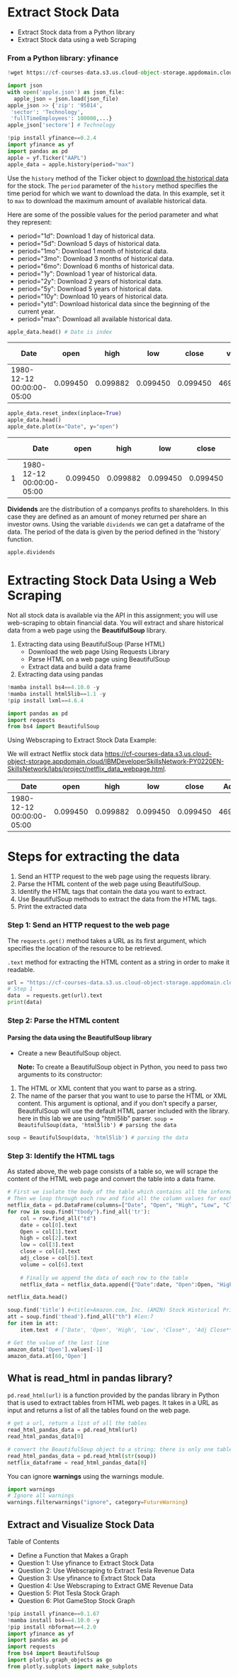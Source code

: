 # Extract Stock Data

- Extract Stock data from a Python library
- Extract Stock data using a web Scraping

### From a Python library: yfinance

```python
!wget https://cf-courses-data.s3.us.cloud-object-storage.appdomain.cloud/IBMDeveloperSkillsNetwork-PY0220EN-SkillsNetwork/data/apple.json # download file

import json
with open('apple.json') as json_file:
  apple_json = json.load(json_file)
apple_json >> {'zip': '95014',
 'sector': 'Technology',
 'fullTimeEmployees': 100000,...}
apple_json['sectore'] # Technology

!pip install yfinance==0.2.4
import yfinance as yf
import pandas as pd
apple = yf.Ticker("AAPL")
apple_data = apple.history(period="max")
```

Use the `history` method of the Ticker object to <u>download the historical data</u> for the stock. The `period` parameter of the `history` method specifies the time period for which we want to download the data. In this example, set it to `max` to download the maximum amount of available historical data.

Here are some of the possible values for the period parameter and what they represent:

- period="1d": Download 1 day of historical data.
- period="5d": Download 5 days of historical data.
- period="1mo": Download 1 month of historical data.
- period="3mo": Download 3 months of historical data.
- period="6mo": Download 6 months of historical data.
- period="1y": Download 1 year of historical data.
- period="2y": Download 2 years of historical data.
- period="5y": Download 5 years of historical data.
- period="10y": Download 10 years of historical data.
- period="ytd": Download historical data since the beginning of the current year.
- period="max": Download all available historical data.

```python
apple_data.head() # Date is index
```

| Date                      | open     | high     | low      | close    | volume    | dividends | stock splits |
| ------------------------- | -------- | -------- | -------- | -------- | --------- | --------- | ------------ |
| 1980-12-12 00:00:00-05:00 | 0.099450 | 0.099882 | 0.099450 | 0.099450 | 469033600 | 0.0       | 0.0          |

```python
apple_data.reset_index(inplace=True)
apple_data.head()
apple_date.plot(x="Date", y="open")
```

|      | Date                      | open     | high     | low      | close    | volume    | dividends | stock splits |
| ---- | ------------------------- | -------- | -------- | -------- | -------- | --------- | --------- | ------------ |
| 1    | 1980-12-12 00:00:00-05:00 | 0.099450 | 0.099882 | 0.099450 | 0.099450 | 469033600 | 0.0       | 0.0          |

**Dividends** are the distribution of a companys profits to shareholders. In this case they are defined as an amount of money returned per share an investor owns. Using the variable `dividends` we can get a dataframe of the data. The period of the data is given by the period defined in the 'history` function.

```
apple.dividends
```

# Extracting Stock Data Using a Web Scraping

Not all stock data is available via the API in this assignment; you will use web-scraping to obtain financial data. 
You will extract and share historical data from a web page using the **BeautifulSoup** library.

1. Extracting data using BeautifulSoup (Parse HTML)
   - Download the web page Using Requests Library 
   - Parse HTML on a web page using BeautifulSoup 
   - Extract data and build a data frame 
2. Extracting data using pandas

```python
!mamba install bs4==4.10.0 -y
!mamba install html5lib==1.1 -y 
!pip install lxml==4.6.4

import pandas as pd
import requests
from bs4 import BeautifulSoup
```

Using Webscraping to Extract Stock Data Example:

We will extract Netflix stock data https://cf-courses-data.s3.us.cloud-object-storage.appdomain.cloud/IBMDeveloperSkillsNetwork-PY0220EN-SkillsNetwork/labs/project/netflix_data_webpage.html.

| Date                      | open     | high     | low      | close    | Adj close | Volume |
| ------------------------- | -------- | -------- | -------- | -------- | --------- | ------ |
| 1980-12-12 00:00:00-05:00 | 0.099450 | 0.099882 | 0.099450 | 0.099450 | 469033600 | 0.0    |

# Steps for extracting the data

1. Send an HTTP request to the web page using the requests library.
2. Parse the HTML content of the web page using BeautifulSoup.
3. Identify the HTML tags that contain the data you want to extract.
4. Use BeautifulSoup methods to extract the data from the HTML tags.
5. Print the extracted data

### Step 1: Send an HTTP request to the web page

The `requests.get()` method takes a URL as its first argument, which specifies the location of the resource to be retrieved. 

 `.text` method for extracting the HTML content as a string in order to make it readable.

```python
url = "https://cf-courses-data.s3.us.cloud-object-storage.appdomain.cloud/IBMDeveloperSkillsNetwork-PY0220EN-SkillsNetwork/labs/project/netflix_data_webpage.html"
# Step 1
data  = requests.get(url).text
print(data)
```

### Step 2: Parse the HTML content

#### Parsing the data using the BeautifulSoup library

- Create a new BeautifulSoup object.

  **Note:** To create a BeautifulSoup object in Python, you need to pass two arguments to its constructor:

1. The HTML or XML content that you want to parse as a string.
2. The name of the parser that you want to use to parse the HTML or XML content. This argument is optional, and if you don't specify a parser, BeautifulSoup will use the default HTML parser included with the library. here in this lab we are using "html5lib" parser. `soup = BeautifulSoup(data, 'html5lib') # parsing the data`

```python
soup = BeautifulSoup(data, 'html5lib') # parsing the data
```



### Step 3: Identify the HTML tags

As stated above, the web page consists of a table so, we will scrape the content of the HTML web page and convert the table into a data frame.

```python
# First we isolate the body of the table which contains all the information
# Then we loop through each row and find all the column values for each row
netflix_data = pd.DataFrame(columns=["Date", "Open", "High", "Low", "Close", "Volume"])
for row in soup.find("tbody").find_all('tr'):
    col = row.find_all("td")
    date = col[0].text
    Open = col[1].text
    high = col[2].text
    low = col[3].text
    close = col[4].text
    adj_close = col[5].text
    volume = col[6].text
    
    # Finally we append the data of each row to the table
    netflix_data = netflix_data.append({"Date":date, "Open":Open, "High":high, "Low":low, "Close":close, "Adj Close":adj_close, "Volume":volume}, ignore_index=True)  

netflix_data.head()
```

```python
soup.find('title') #<title>Amazon.com, Inc. (AMZN) Stock Historical Prices &amp; Data - Yahoo Finance</title>
att = soup.find('thead').find_all("th") #len:7
for item in att:
    item.text  # ['Date', 'Open', 'High', 'Low', 'Close*', 'Adj Close**', 'Volume']

# Get the value of the last line
amazon_data['Open'].values[-1]
amazon_data.at[60,'Open']
```



## What is read_html in pandas library?

`pd.read_html(url)` is a function provided by the pandas library in Python that is used to extract tables from HTML web pages. It takes in a URL as input and returns a list of all the tables found on the web page.

```python
# get a url, return a list of all the tables
read_html_pandas_data = pd.read_html(url)
read_html_pandas_data[0]

# convert the BeautifulSoup object to a string; there is only one table on the page
read_html_pandas_data = pd.read_html(str(soup))
netflix_dataframe = read_html_pandas_data[0]
```



You can ignore **warnings** using the warnings module.

```python
import warnings
# Ignore all warnings
warnings.filterwarnings("ignore", category=FutureWarning)
```

## Extract and Visualize Stock Data

Table of Contents

- Define a Function that Makes a Graph
- Question 1: Use yfinance to Extract Stock Data
- Question 2: Use Webscraping to Extract Tesla Revenue Data
- Question 3: Use yfinance to Extract Stock Data
- Question 4: Use Webscraping to Extract GME Revenue Data
- Question 5: Plot Tesla Stock Graph
- Question 6: Plot GameStop Stock Graph

```python
!pip install yfinance==0.1.67
!mamba install bs4==4.10.0 -y
!pip install nbformat==4.2.0
import yfinance as yf
import pandas as pd
import requests
from bs4 import BeautifulSoup
import plotly.graph_objects as go
from plotly.subplots import make_subplots
```

